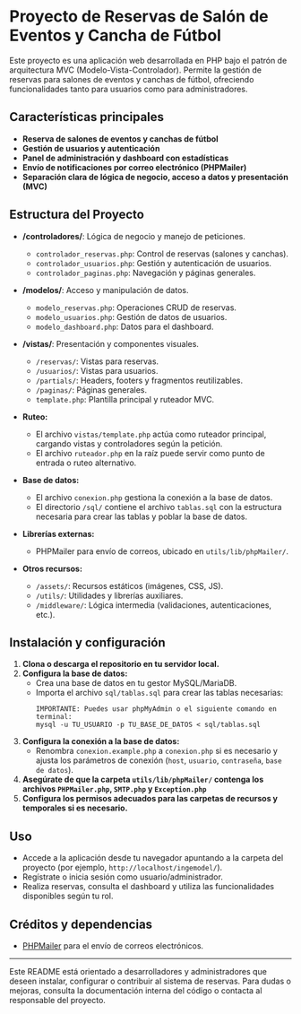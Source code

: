 # Proyecto de Reservas de Salón de Eventos y Cancha de Fútbol

Este proyecto es una aplicación web desarrollada en PHP bajo el patrón de arquitectura MVC (Modelo-Vista-Controlador). Permite la gestión de reservas para salones de eventos y canchas de fútbol, ofreciendo funcionalidades tanto para usuarios como para administradores.

## Características principales
- **Reserva de salones de eventos y canchas de fútbol**
- **Gestión de usuarios y autenticación**
- **Panel de administración y dashboard con estadísticas**
- **Envío de notificaciones por correo electrónico (PHPMailer)**
- **Separación clara de lógica de negocio, acceso a datos y presentación (MVC)**

## Estructura del Proyecto

- **/controladores/**: Lógica de negocio y manejo de peticiones.
  - `controlador_reservas.php`: Control de reservas (salones y canchas).
  - `controlador_usuarios.php`: Gestión y autenticación de usuarios.
  - `controlador_paginas.php`: Navegación y páginas generales.

- **/modelos/**: Acceso y manipulación de datos.
  - `modelo_reservas.php`: Operaciones CRUD de reservas.
  - `modelo_usuarios.php`: Gestión de datos de usuarios.
  - `modelo_dashboard.php`: Datos para el dashboard.

- **/vistas/**: Presentación y componentes visuales.
  - `/reservas/`: Vistas para reservas.
  - `/usuarios/`: Vistas para usuarios.
  - `/partials/`: Headers, footers y fragmentos reutilizables.
  - `/paginas/`: Páginas generales.
  - `template.php`: Plantilla principal y ruteador MVC.

- **Ruteo:**
  - El archivo `vistas/template.php` actúa como ruteador principal, cargando vistas y controladores según la petición.
  - El archivo `ruteador.php` en la raíz puede servir como punto de entrada o ruteo alternativo.

- **Base de datos:**
  - El archivo `conexion.php` gestiona la conexión a la base de datos.
  - El directorio `/sql/` contiene el archivo `tablas.sql` con la estructura necesaria para crear las tablas y poblar la base de datos.

- **Librerías externas:**
  - PHPMailer para envío de correos, ubicado en `utils/lib/phpMailer/`.

- **Otros recursos:**
  - `/assets/`: Recursos estáticos (imágenes, CSS, JS).
  - `/utils/`: Utilidades y librerías auxiliares.
  - `/middleware/`: Lógica intermedia (validaciones, autenticaciones, etc.).

## Instalación y configuración

1. **Clona o descarga el repositorio en tu servidor local.**
2. **Configura la base de datos:**
   - Crea una base de datos en tu gestor MySQL/MariaDB.
   - Importa el archivo `sql/tablas.sql` para crear las tablas necesarias:
     ```
     IMPORTANTE: Puedes usar phpMyAdmin o el siguiente comando en terminal:
     mysql -u TU_USUARIO -p TU_BASE_DE_DATOS < sql/tablas.sql
     ```
3. **Configura la conexión a la base de datos:**
   - Renombra `conexion.example.php` a `conexion.php` si es necesario y ajusta los parámetros de conexión (`host`, `usuario`, `contraseña`, `base de datos`).
4. **Asegúrate de que la carpeta `utils/lib/phpMailer/` contenga los archivos `PHPMailer.php`, `SMTP.php` y `Exception.php`**
5. **Configura los permisos adecuados para las carpetas de recursos y temporales si es necesario.**

## Uso
- Accede a la aplicación desde tu navegador apuntando a la carpeta del proyecto (por ejemplo, `http://localhost/ingemodel/`).
- Regístrate o inicia sesión como usuario/administrador.
- Realiza reservas, consulta el dashboard y utiliza las funcionalidades disponibles según tu rol.

## Créditos y dependencias
- [PHPMailer](https://github.com/PHPMailer/PHPMailer) para el envío de correos electrónicos.

---

Este README está orientado a desarrolladores y administradores que deseen instalar, configurar o contribuir al sistema de reservas. Para dudas o mejoras, consulta la documentación interna del código o contacta al responsable del proyecto.
